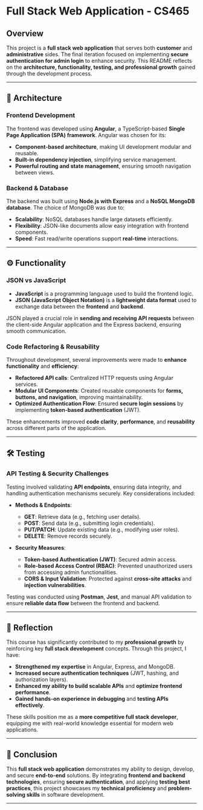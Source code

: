 # Full Stack Web Application - CS465  

## Overview  
This project is a **full stack web application** that serves both **customer** and **administrative** sides. The final iteration focused on implementing **secure authentication for admin login** to enhance security. This README reflects on the **architecture, functionality, testing, and professional growth** gained through the development process.  

---

## 📌 Architecture  

### Frontend Development  
The frontend was developed using **Angular**, a TypeScript-based **Single Page Application (SPA) framework**. Angular was chosen for its:  

- **Component-based architecture**, making UI development modular and reusable.  
- **Built-in dependency injection**, simplifying service management.  
- **Powerful routing and state management**, ensuring smooth navigation between views.  

### Backend & Database  
The backend was built using **Node.js with Express** and a **NoSQL MongoDB database**. The choice of MongoDB was due to:  

- **Scalability**: NoSQL databases handle large datasets efficiently.  
- **Flexibility**: JSON-like documents allow easy integration with frontend components.  
- **Speed**: Fast read/write operations support **real-time** interactions.  

---

## ⚙️ Functionality  

### JSON vs JavaScript  
- **JavaScript** is a programming language used to build the frontend logic.  
- **JSON (JavaScript Object Notation)** is a **lightweight data format** used to exchange data between the **frontend** and **backend**.  

JSON played a crucial role in **sending and receiving API requests** between the client-side Angular application and the Express backend, ensuring smooth communication.  

### Code Refactoring & Reusability  
Throughout development, several improvements were made to **enhance functionality** and **efficiency**:  
- **Refactored API calls**: Centralized HTTP requests using Angular services.  
- **Modular UI Components**: Created reusable components for **forms, buttons, and navigation**, improving maintainability.  
- **Optimized Authentication Flow**: Ensured **secure login sessions** by implementing **token-based authentication** (JWT).  

These enhancements improved **code clarity**, **performance**, and **reusability** across different parts of the application.  

---

## 🛠️ Testing  

### API Testing & Security Challenges  
Testing involved validating **API endpoints**, ensuring data integrity, and handling authentication mechanisms securely. Key considerations included:  

- **Methods & Endpoints**:  
  - **GET**: Retrieve data (e.g., fetching user details).  
  - **POST**: Send data (e.g., submitting login credentials).  
  - **PUT/PATCH**: Update existing data (e.g., modifying user roles).  
  - **DELETE**: Remove records securely.  

- **Security Measures**:  
  - **Token-based Authentication (JWT)**: Secured admin access.  
  - **Role-based Access Control (RBAC)**: Prevented unauthorized users from accessing admin functionalities.  
  - **CORS & Input Validation**: Protected against **cross-site attacks** and **injection vulnerabilities**.  

Testing was conducted using **Postman**, **Jest**, and manual API validation to ensure **reliable data flow** between the frontend and backend.  

---

## 🎯 Reflection  

This course has significantly contributed to my **professional growth** by reinforcing key **full stack development** concepts. Through this project, I have:  

- **Strengthened my expertise** in Angular, Express, and MongoDB.  
- **Increased secure authentication techniques** (JWT, hashing, and authorization layers).  
- **Enhanced my ability to build scalable APIs** and **optimize frontend performance**.  
- **Gained hands-on experience in debugging** and **testing APIs effectively**.  

These skills position me as a **more competitive full stack developer**, equipping me with real-world knowledge essential for modern web applications.  

---

## 🚀 Conclusion  

This **full stack web application** demonstrates my ability to design, develop, and secure **end-to-end** solutions. By integrating **frontend and backend technologies**, ensuring **secure authentication**, and applying **testing best practices**, this project showcases my **technical proficiency** and **problem-solving skills** in software development.  

---
